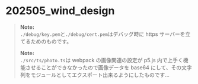 # 202505_wind_design

> **Note:**  
> `./debug/key.pem`と`./debug/cert.pem`はデバッグ時に https サーバーを立てるためのものです。
> 
> **Note:**  
> `./src/ts/photo.ts`は webpack の画像関連の設定が p5.js 内で上手く機能させることができなかったので画像データを base64 にして、その文字列をモジュールとしてエクスポート出来るようにしたものです…
